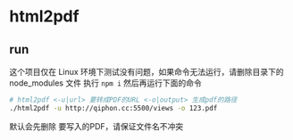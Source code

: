 # html2pdf

## run

这个项目仅在 Linux 环境下测试没有问题，如果命令无法运行，请删除目录下的 node_modules 文件
执行 `npm i` 然后再运行下面的命令

```bash
# html2pdf <-u|url> 要转成PDF的URL <-o|output> 生成pdf的路径
./html2pdf -u http://qiphon.cc:5500/views -o 123.pdf

```

默认会先删除 要写入的PDF，请保证文件名不冲突
